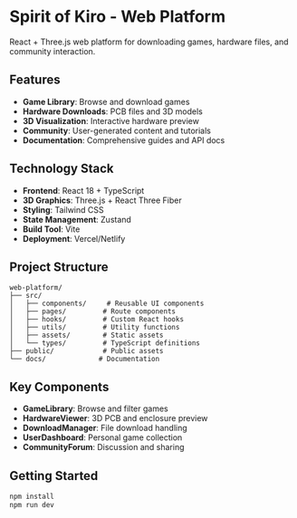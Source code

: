 # Spirit of Kiro - Web Platform

React + Three.js web platform for downloading games, hardware files, and community interaction.

## Features

- **Game Library**: Browse and download games
- **Hardware Downloads**: PCB files and 3D models
- **3D Visualization**: Interactive hardware preview
- **Community**: User-generated content and tutorials
- **Documentation**: Comprehensive guides and API docs

## Technology Stack

- **Frontend**: React 18 + TypeScript
- **3D Graphics**: Three.js + React Three Fiber
- **Styling**: Tailwind CSS
- **State Management**: Zustand
- **Build Tool**: Vite
- **Deployment**: Vercel/Netlify

## Project Structure

```
web-platform/
├── src/
│   ├── components/     # Reusable UI components
│   ├── pages/         # Route components
│   ├── hooks/         # Custom React hooks
│   ├── utils/         # Utility functions
│   ├── assets/        # Static assets
│   └── types/         # TypeScript definitions
├── public/            # Public assets
└── docs/             # Documentation
```

## Key Components

- **GameLibrary**: Browse and filter games
- **HardwareViewer**: 3D PCB and enclosure preview
- **DownloadManager**: File download handling
- **UserDashboard**: Personal game collection
- **CommunityForum**: Discussion and sharing

## Getting Started

```bash
npm install
npm run dev
```